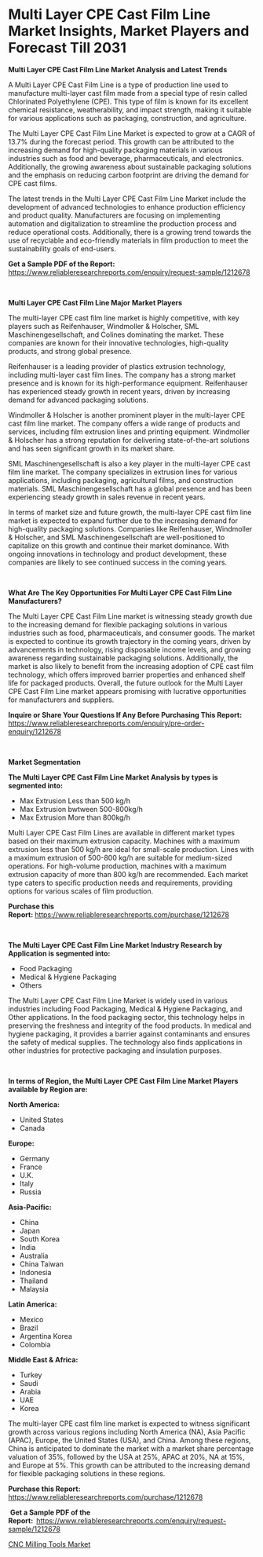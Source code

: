 <p><h1>Multi Layer CPE Cast Film Line Market Insights, Market Players and Forecast Till 2031</h1></p><p><strong>Multi Layer CPE Cast Film Line Market Analysis and Latest Trends</strong></p>
<p><p>A Multi Layer CPE Cast Film Line is a type of production line used to manufacture multi-layer cast film made from a special type of resin called Chlorinated Polyethylene (CPE). This type of film is known for its excellent chemical resistance, weatherability, and impact strength, making it suitable for various applications such as packaging, construction, and agriculture.</p><p>The Multi Layer CPE Cast Film Line Market is expected to grow at a CAGR of 13.7% during the forecast period. This growth can be attributed to the increasing demand for high-quality packaging materials in various industries such as food and beverage, pharmaceuticals, and electronics. Additionally, the growing awareness about sustainable packaging solutions and the emphasis on reducing carbon footprint are driving the demand for CPE cast films.</p><p>The latest trends in the Multi Layer CPE Cast Film Line Market include the development of advanced technologies to enhance production efficiency and product quality. Manufacturers are focusing on implementing automation and digitalization to streamline the production process and reduce operational costs. Additionally, there is a growing trend towards the use of recyclable and eco-friendly materials in film production to meet the sustainability goals of end-users.</p></p>
<p><strong>Get a Sample PDF of the Report:&nbsp;</strong> <a href="https://www.reliableresearchreports.com/enquiry/request-sample/1212678">https://www.reliableresearchreports.com/enquiry/request-sample/1212678</a></p>
<p>&nbsp;</p>
<p><strong>Multi Layer CPE Cast Film Line Major Market Players</strong></p>
<p><p>The multi-layer CPE cast film line market is highly competitive, with key players such as Reifenhauser, Windmoller & Holscher, SML Maschinengesellschaft, and Colines dominating the market. These companies are known for their innovative technologies, high-quality products, and strong global presence.</p><p>Reifenhauser is a leading provider of plastics extrusion technology, including multi-layer cast film lines. The company has a strong market presence and is known for its high-performance equipment. Reifenhauser has experienced steady growth in recent years, driven by increasing demand for advanced packaging solutions.</p><p>Windmoller & Holscher is another prominent player in the multi-layer CPE cast film line market. The company offers a wide range of products and services, including film extrusion lines and printing equipment. Windmoller & Holscher has a strong reputation for delivering state-of-the-art solutions and has seen significant growth in its market share.</p><p>SML Maschinengesellschaft is also a key player in the multi-layer CPE cast film line market. The company specializes in extrusion lines for various applications, including packaging, agricultural films, and construction materials. SML Maschinengesellschaft has a global presence and has been experiencing steady growth in sales revenue in recent years.</p><p>In terms of market size and future growth, the multi-layer CPE cast film line market is expected to expand further due to the increasing demand for high-quality packaging solutions. Companies like Reifenhauser, Windmoller & Holscher, and SML Maschinengesellschaft are well-positioned to capitalize on this growth and continue their market dominance. With ongoing innovations in technology and product development, these companies are likely to see continued success in the coming years.</p></p>
<p>&nbsp;</p>
<p><strong>What Are The Key Opportunities For Multi Layer CPE Cast Film Line Manufacturers?</strong></p>
<p><p>The Multi Layer CPE Cast Film Line market is witnessing steady growth due to the increasing demand for flexible packaging solutions in various industries such as food, pharmaceuticals, and consumer goods. The market is expected to continue its growth trajectory in the coming years, driven by advancements in technology, rising disposable income levels, and growing awareness regarding sustainable packaging solutions. Additionally, the market is also likely to benefit from the increasing adoption of CPE cast film technology, which offers improved barrier properties and enhanced shelf life for packaged products. Overall, the future outlook for the Multi Layer CPE Cast Film Line market appears promising with lucrative opportunities for manufacturers and suppliers.</p></p>
<p><strong>Inquire or Share Your Questions If Any Before Purchasing This Report:</strong> <a href="https://www.reliableresearchreports.com/enquiry/pre-order-enquiry/1212678">https://www.reliableresearchreports.com/enquiry/pre-order-enquiry/1212678</a></p>
<p>&nbsp;</p>
<p><strong>Market Segmentation</strong></p>
<p><strong>The Multi Layer CPE Cast Film Line Market Analysis by types is segmented into:</strong></p>
<p><ul><li>Max Extrusion Less than 500 kg/h</li><li>Max Extrusion bwtween 500-800kg/h</li><li>Max Extrusion More than 800kg/h</li></ul></p>
<p><p>Multi Layer CPE Cast Film Lines are available in different market types based on their maximum extrusion capacity. Machines with a maximum extrusion less than 500 kg/h are ideal for small-scale production. Lines with a maximum extrusion of 500-800 kg/h are suitable for medium-sized operations. For high-volume production, machines with a maximum extrusion capacity of more than 800 kg/h are recommended. Each market type caters to specific production needs and requirements, providing options for various scales of film production.</p></p>
<p><strong>Purchase this Report:&nbsp;</strong><a href="https://www.reliableresearchreports.com/purchase/1212678">https://www.reliableresearchreports.com/purchase/1212678</a></p>
<p>&nbsp;</p>
<p><strong>The Multi Layer CPE Cast Film Line Market Industry Research by Application is segmented into:</strong></p>
<p><ul><li>Food Packaging</li><li>Medical & Hygiene Packaging</li><li>Others</li></ul></p>
<p><p>The Multi Layer CPE Cast Film Line Market is widely used in various industries including Food Packaging, Medical & Hygiene Packaging, and Other applications. In the food packaging sector, this technology helps in preserving the freshness and integrity of the food products. In medical and hygiene packaging, it provides a barrier against contaminants and ensures the safety of medical supplies. The technology also finds applications in other industries for protective packaging and insulation purposes.</p></p>
<p>&nbsp;</p>
<p><strong>In terms of Region, the Multi Layer CPE Cast Film Line Market Players available by Region are:</strong></p>
<p>
    <p> <strong> North America: </strong>
        <ul>
            <li>United States</li>
            <li>Canada</li>
        </ul>
        </p> 
    <p> <strong> Europe: </strong>
        <ul>
            <li>Germany</li>
            <li>France</li>
            <li>U.K.</li>
            <li>Italy</li>
            <li>Russia</li>
        </ul>
        </p> 
    <p> <strong> Asia-Pacific: </strong>
        <ul>
            <li>China</li>
            <li>Japan</li>
            <li>South Korea</li>
            <li>India</li>
            <li>Australia</li>
            <li>China Taiwan</li>
            <li>Indonesia</li>
            <li>Thailand</li>
            <li>Malaysia</li>
        </ul>
        </p> 
    <p> <strong> Latin America: </strong>
        <ul>
            <li>Mexico</li>
            <li>Brazil</li>
            <li>Argentina Korea</li>
            <li>Colombia</li>
        </ul>
        </p> 
    <p> <strong> Middle East & Africa: </strong>
        <ul>
            <li>Turkey</li>
            <li>Saudi</li>
            <li>Arabia</li>
            <li>UAE</li>
            <li>Korea</li>
        </ul>
    </p>
    </p>
<p><p>The multi-layer CPE cast film line market is expected to witness significant growth across various regions including North America (NA), Asia Pacific (APAC), Europe, the United States (USA), and China. Among these regions, China is anticipated to dominate the market with a market share percentage valuation of 35%, followed by the USA at 25%, APAC at 20%, NA at 15%, and Europe at 5%. This growth can be attributed to the increasing demand for flexible packaging solutions in these regions.</p></p>
<p><strong>Purchase this Report: </strong><a href="https://www.reliableresearchreports.com/purchase/1212678">https://www.reliableresearchreports.com/purchase/1212678</a></p>
<p>&nbsp;<strong>Get a Sample PDF of the Report:&nbsp;&nbsp;</strong><a href="https://www.reliableresearchreports.com/enquiry/request-sample/1212678">https://www.reliableresearchreports.com/enquiry/request-sample/1212678</a></p>
<p><strong></strong></p>
<p><p><a href="https://github.com/prosalinda88/Market-Research-Report-List-3/blob/main/cnc-milling-tools-market.md">CNC Milling Tools Market</a></p></p>
